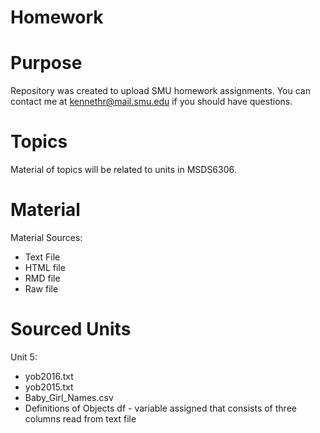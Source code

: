 # Homework

# Purpose

Repository was created to upload SMU homework assignments. You can contact me at kennethr@mail.smu.edu  if you should have questions. 

# Topics

Material of topics will be related to units in MSDS6306.

# Material

Material Sources:

-	Text File
-	HTML file
-	RMD file
-	Raw file

# Sourced Units

Unit 5:

- yob2016.txt
- yob2015.txt
-	Baby_Girl_Names.csv
- Definitions of Objects
   df - variable assigned that consists of three columns read from text file
   
  

  
  
